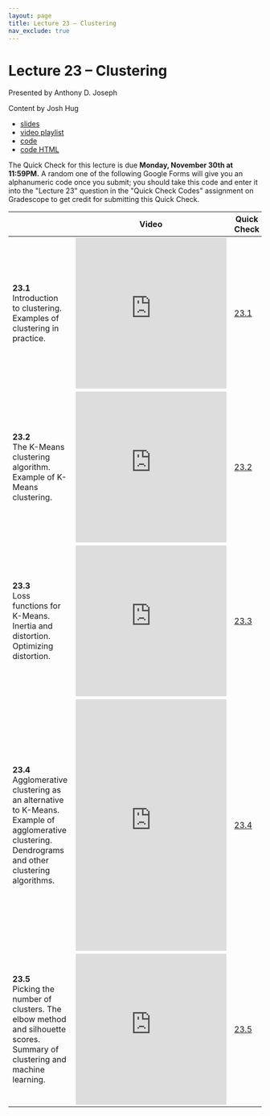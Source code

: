 ```yaml
---
layout: page
title: Lecture 23 – Clustering
nav_exclude: true
---
```


# Lecture 23 – Clustering

Presented by Anthony D. Joseph

Content by Josh Hug

- [slides](https://docs.google.com/presentation/d/19TdgyT7vnnz6mR0-yftJH6iVpplQeTnohobvAr0dOeY/edit?usp=sharing)
- [video playlist](https://www.youtube.com/playlist?list=PLQCcNQgUcDfqgm0VJbNx-Gqp4bpQ8tzwo)
- [code](https://data100.datahub.berkeley.edu/hub/user-redirect/git-sync?repo=https://github.com/DS-100/fa20&subPath=lecture/lec23/)
- [code HTML](../../resources/assets/lectures/lec23/lec23.html)

The Quick Check for this lecture is due **Monday, November 30th at 11:59PM.** A random one of the following Google Forms will give you an alphanumeric code once you submit; you should take this code and enter it into the "Lecture 23" question in the "Quick Check Codes" assignment on Gradescope to get credit for submitting this Quick Check.

<table>
<colgroup>
<col style="width: 25%" />
<col style="width: 25%" />
<col style="width: 25%" />
</colgroup>
<thead>
<tr class="header">
<th></th>
<th>Video</th>
<th>Quick Check</th>
</tr>
</thead>
<tbody>
<tr>
<td><strong>23.1</strong> <br>Introduction to clustering. Examples of clustering in practice.</td>
<td><iframe width="300" height="300" height src="https://youtube.com/embed/TBcTRy-kOpY" frameborder="0" allow="accelerometer; autoplay; encrypted-media; gyroscope; picture-in-picture" allowfullscreen></iframe></td>
<td><a href="https://docs.google.com/forms/d/e/1FAIpQLSd1MFL6YQ6agTUk_4nhZe9VpjRpfObhtukrf9S3YBw2H52Ghw/viewform" target="\_blank">23.1</a></td>
</tr>
<tr>
<td><strong>23.2</strong> <br>The K-Means clustering algorithm. Example of K-Means clustering.</td>
<td><iframe width="300" height="300" height src="https://youtube.com/embed/ENMPHat4zN4" frameborder="0" allow="accelerometer; autoplay; encrypted-media; gyroscope; picture-in-picture" allowfullscreen></iframe></td>
<td><a href="https://docs.google.com/forms/d/e/1FAIpQLSfgd5E_2_BPxqF68sfS7sXwWrtKTLgupraboWdaWz3hlnm2GA/viewform" target="\_blank">23.2</a></td>
</tr>
<tr>
<td><strong>23.3</strong> <br>Loss functions for K-Means. Inertia and distortion. Optimizing distortion.</td>
<td><iframe width="300" height="300" height src="https://youtube.com/embed/YQ2wFOnkelg" frameborder="0" allow="accelerometer; autoplay; encrypted-media; gyroscope; picture-in-picture" allowfullscreen></iframe></td>
<td><a href="https://docs.google.com/forms/d/e/1FAIpQLScTsXVkdwzwySNlf-Ta0_9sc1xtRHCBPtKOJrXZHkac4x6iUA/viewform" target="\_blank">23.3</a></td>
</tr>
<tr>
<td><strong>23.4</strong> <br>Agglomerative clustering as an alternative to K-Means. Example of agglomerative clustering. Dendrograms and other clustering algorithms.</td>
<td><iframe width="300" height="500" height src="https://youtube.com/embed/9bujIWoCJV0" frameborder="0" allow="accelerometer; autoplay; encrypted-media; gyroscope; picture-in-picture" allowfullscreen></iframe></td>
<td><a href="https://docs.google.com/forms/d/e/1FAIpQLSfW3fliPyzYib7-taNrSTktA5CvetI3q9L_ALx1gayT2ycMYg/viewform" target="\_blank">23.4</a></td>
</tr>
<tr>
<td><strong>23.5</strong> <br>Picking the number of clusters. The elbow method and silhouette scores. Summary of clustering and machine learning.</td>
<td><iframe width="300" height="300" height src="https://youtube.com/embed/Qu_9gaxTXLA" frameborder="0" allow="accelerometer; autoplay; encrypted-media; gyroscope; picture-in-picture" allowfullscreen></iframe></td>
<td><a href="https://docs.google.com/forms/d/e/1FAIpQLSee8TJjJe0RKs1Qrqvw4-4eSvpF9Iv5ZyZwKpY-karDoQbq3Q/viewform" target="\_blank">23.5</a></td>
</tr>
